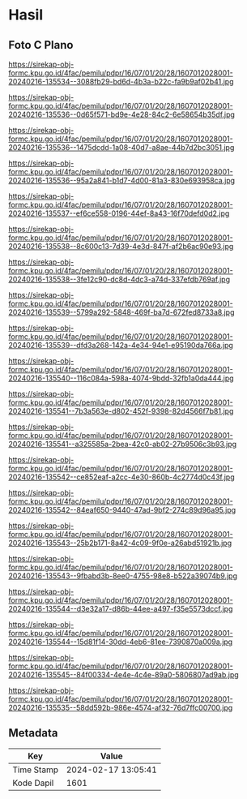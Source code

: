# Hasil

## Foto C Plano

https://sirekap-obj-formc.kpu.go.id/4fac/pemilu/pdpr/16/07/01/20/28/1607012028001-20240216-135534--3088fb29-bd6d-4b3a-b22c-fa9b9af02b41.jpg

https://sirekap-obj-formc.kpu.go.id/4fac/pemilu/pdpr/16/07/01/20/28/1607012028001-20240216-135536--0d65f571-bd9e-4e28-84c2-6e58654b35df.jpg

https://sirekap-obj-formc.kpu.go.id/4fac/pemilu/pdpr/16/07/01/20/28/1607012028001-20240216-135536--1475dcdd-1a08-40d7-a8ae-44b7d2bc3051.jpg

https://sirekap-obj-formc.kpu.go.id/4fac/pemilu/pdpr/16/07/01/20/28/1607012028001-20240216-135536--95a2a841-b1d7-4d00-81a3-830e693958ca.jpg

https://sirekap-obj-formc.kpu.go.id/4fac/pemilu/pdpr/16/07/01/20/28/1607012028001-20240216-135537--ef6ce558-0196-44ef-8a43-16f70defd0d2.jpg

https://sirekap-obj-formc.kpu.go.id/4fac/pemilu/pdpr/16/07/01/20/28/1607012028001-20240216-135538--8c600c13-7d39-4e3d-847f-af2b6ac90e93.jpg

https://sirekap-obj-formc.kpu.go.id/4fac/pemilu/pdpr/16/07/01/20/28/1607012028001-20240216-135538--3fe12c90-dc8d-4dc3-a74d-337efdb769af.jpg

https://sirekap-obj-formc.kpu.go.id/4fac/pemilu/pdpr/16/07/01/20/28/1607012028001-20240216-135539--5799a292-5848-469f-ba7d-672fed8733a8.jpg

https://sirekap-obj-formc.kpu.go.id/4fac/pemilu/pdpr/16/07/01/20/28/1607012028001-20240216-135539--dfd3a268-142a-4e34-94e1-e95190da766a.jpg

https://sirekap-obj-formc.kpu.go.id/4fac/pemilu/pdpr/16/07/01/20/28/1607012028001-20240216-135540--116c084a-598a-4074-9bdd-32fb1a0da444.jpg

https://sirekap-obj-formc.kpu.go.id/4fac/pemilu/pdpr/16/07/01/20/28/1607012028001-20240216-135541--7b3a563e-d802-452f-9398-82d4566f7b81.jpg

https://sirekap-obj-formc.kpu.go.id/4fac/pemilu/pdpr/16/07/01/20/28/1607012028001-20240216-135541--a325585a-2bea-42c0-ab02-27b9506c3b93.jpg

https://sirekap-obj-formc.kpu.go.id/4fac/pemilu/pdpr/16/07/01/20/28/1607012028001-20240216-135542--ce852eaf-a2cc-4e30-860b-4c2774d0c43f.jpg

https://sirekap-obj-formc.kpu.go.id/4fac/pemilu/pdpr/16/07/01/20/28/1607012028001-20240216-135542--84eaf650-9440-47ad-9bf2-274c89d96a95.jpg

https://sirekap-obj-formc.kpu.go.id/4fac/pemilu/pdpr/16/07/01/20/28/1607012028001-20240216-135543--25b2b171-8a42-4c09-9f0e-a26abd51921b.jpg

https://sirekap-obj-formc.kpu.go.id/4fac/pemilu/pdpr/16/07/01/20/28/1607012028001-20240216-135543--9fbabd3b-8ee0-4755-98e8-b522a39074b9.jpg

https://sirekap-obj-formc.kpu.go.id/4fac/pemilu/pdpr/16/07/01/20/28/1607012028001-20240216-135544--d3e32a17-d86b-44ee-a497-f35e5573dccf.jpg

https://sirekap-obj-formc.kpu.go.id/4fac/pemilu/pdpr/16/07/01/20/28/1607012028001-20240216-135544--15d81f14-30dd-4eb6-81ee-7390870a009a.jpg

https://sirekap-obj-formc.kpu.go.id/4fac/pemilu/pdpr/16/07/01/20/28/1607012028001-20240216-135545--84f00334-4e4e-4c4e-89a0-5806807ad9ab.jpg

https://sirekap-obj-formc.kpu.go.id/4fac/pemilu/pdpr/16/07/01/20/28/1607012028001-20240216-135535--58dd592b-986e-4574-af32-76d7ffc00700.jpg


## Metadata

| Key        | Value               |
| ---------- | ------------------- |
| Time Stamp | 2024-02-17 13:05:41 |
| Kode Dapil | 1601                |



